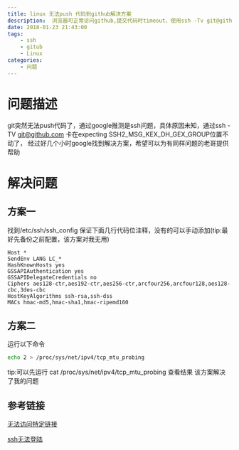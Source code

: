 ```yaml
---
title: linux 无法push 代码到github解决方案
description:  浏览器可正常访问github,提交代码时timeout，使用ssh -Tv git@github.com 卡在expecting SSH2_MSG_KEX_DH_GEX_GROUP 
date: 2018-01-23 21:43:00
tags: 
    - ssh 
    - gitub 
    - Linux
categories:
    - 问题
---
```


# 问题描述
git突然无法push代码了，通过google推测是ssh问题，具体原因未知，通过ssh -TV git@github.com 卡在expecting SSH2_MSG_KEX_DH_GEX_GROUP位置不动了， 经过好几个小时google找到解决方案，希望可以为有同样问题的老哥提供帮助

# 解决问题
## 方案一
找到/etc/ssh/ssh_config 保证下面几行代码位注释，没有的可以手动添加(tip:最好先备份之前配置，该方案对我无用)
```
Host *
SendEnv LANG LC_*
HashKnownHosts yes
GSSAPIAuthentication yes
GSSAPIDelegateCredentials no
Ciphers aes128-ctr,aes192-ctr,aes256-ctr,arcfour256,arcfour128,aes128-cbc,3des-cbc
HostKeyAlgorithms ssh-rsa,ssh-dss
MACs hmac-md5,hmac-sha1,hmac-ripemd160
```

## 方案二

运行以下命令
```bash
echo 2 > /proc/sys/net/ipv4/tcp_mtu_probing
```

tip:可以先运行 cat /proc/sys/net/ipv4/tcp_mtu_probing 查看结果
该方案解决了我的问题

## 参考链接

[无法访问特定链接](https://fitzcarraldoblog.wordpress.com/tag/mtu/)

[ssh无法登陆](https://superuser.com/questions/568891/ssh-works-in-putty-but-not-terminal)



